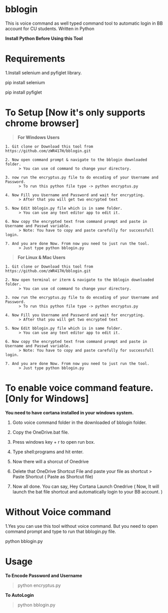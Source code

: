 # bblogin
This is voice command as well typed command tool to automatic login in BB account for CU students. Written in Python

**Install Python Before Using this Tool**

# Requirements

1.Install selenium and pyfiglet library.

  pip install selenium
  
  pip install pyfiglet

# To Setup [Now it's only supports chrome browser]

> **For Windows Users**
    
    1. Git clone or Download this tool from https://github.com/zWR417H/bblogin.git
    
    2. Now open command prompt & navigate to the bblogin downloaded folder.
          > You can use cd command to change your directory.
    
    3. now run the encryptus.py file to do encoding of your Username and Password.
          > To run this python file type -> python encryptus.py
    
    4. Now Fill you Username and Password and wait for encrypting.
          > After that you will get two encrypted text
    
    5. Now Edit bblogin.py file which is in same folder.
          > You can use any text editor app to edit it.
    
    6. Now copy the encrypted text from command prompt and paste in Username and Passwd variable.
          > Note: You have to copy and paste carefully for successfull login.
    
    7. And you are done Now. From now you need to just run the tool.
          > Just type python bblogin.py


> **For Linux & Mac Users**
    
    1. Git clone or Download this tool from https://github.com/zWR417H/bblogin.git
    
    2. Now open terminal or iterm & navigate to the bblogin downloaded folder.
          > You can use cd command to change your directory.
    
    3. now run the encryptus.py file to do encoding of your Username and Password.
          > To run this python file type -> python encryptus.py
    
    4. Now Fill you Username and Password and wait for encrypting.
          > After that you will get two encrypted text
    
    5. Now Edit bblogin.py file which is in same folder.
          > You can use any text editor app to edit it.
    
    6. Now copy the encrypted text from command prompt and paste in Username and Passwd variable.
          > Note: You have to copy and paste carefully for successfull login.
    
    7. And you are done Now. From now you need to just run the tool.
          > Just type python bblogin.py
 

# To enable voice command feature. [Only for Windows]

  **You need to have cortana installed in your windows system.**
  
  1. Goto voice command folder in the downloaded of bblogin folder.
  
  2. Copy the OneDrive.bat file.
  
  3. Press windows key + r to open run box.
  
  4. Type shell:programs and hit enter.
  
  5. Now there will a shorcut of Onedrive
  
  6. Delete that OneDrive Shortcut File and paste your file as shortcut
          > Paste Shortcut ( Paste as Shortcut file) 
  
  7. Now all done. You can say, Hey Cortana Launch Onedrive ( Now, It will launch the bat file shortcut and automatically login to your BB account. )
  
# Without Voice command
 
 1.Yes you can use this tool without voice command. But you need to open command prompt and type to run that bblogin.py file.
  
  python bblogin.py


# Usage

**To Encode Password and Username**
 > python encryptus.py

**To AutoLogin**
 > python bblogin.py
